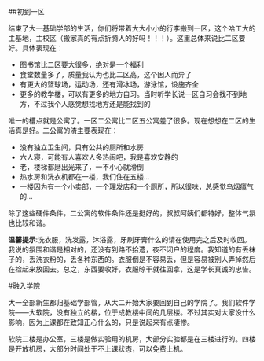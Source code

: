 ##初到一区

结束了大一基础学部的生活，你们将带着大大小小的行李搬到一区，这个哈工大的主基地，主校区（搬家真的有点折腾人的好吗！！！）。这里总体来说比二区要好。具体表现在：

* 图书馆比二区要大很多，绝对是一个福利
* 食堂数量多了，质量我认为也比二区高，这个因人而异了
* 有更大的篮球场，运动场，还有滑冰场，游泳馆，设施齐全
* 更多的教学楼，可以有更多的地方自习。当时听学长说一区自习会找不到地方，不过我个人感觉想找地方还是能找到的

唯一的槽点就是公寓了。一区二公寓比二区五公寓差了很多。现在想想在二区的生活真是好。二公寓的渣主要表现在：

* 没有独立卫生间，只有公共的厕所和水房
* 六人寝，可能有人喜欢人多热闹吧，我是喜欢安静的
* 老，楼梯都磨出光来了，一不小心就滑倒
* 热水房和洗衣机都在一楼，我们住在五楼...
* 一楼因为有一个小卖部，一个理发店和一个厕所，所以很味，总感觉乌烟瘴气的...

除了这些硬件条件，二公寓的软件条件还是挺好的，叔叔阿姨们都特好，整体气氛也比较和谐。

**温馨提示**:洗衣服，洗发露，沐浴露，牙刷牙膏什么的请在使用完之后及时收回。我说的氛围和谐是相对的，还没有到路不拾遗，夜不闭户的程度。我知道的有丢袜子的，丢洗衣粉的，丢各种东西的。衣服倒是不容易丢，但是容易被别人弄掉然后在捡起来放回去。总之，东西要收好，衣服晾干就往回拿，这是学长真诚的忠告。

#融入学院

大一全部新生都归基础学部管，从大二开始大家要回到自己的学院了。我们软件学院——大软院，没有独立的楼，位于成教楼中间的几层楼。不过其实对大家没什么影响，因为上课都在致知正心什么的，只是说起来有点凄惨。

软院二楼是办公室，三楼是做实验用的机房，大部分实验都是在三楼进行的。四楼是开放机房，大部分时间处于不上课状态，可以免费上机。

